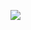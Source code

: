 <span><img align="center" src="https://github-readme-stats.vercel.app/api?username=camel-cdr&show_icons=true&theme=nord&hide=commits" /></span>
